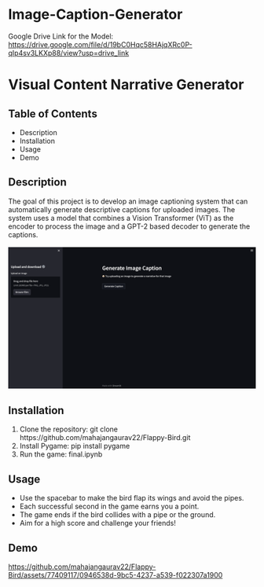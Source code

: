 # Image-Caption-Generator

Google Drive Link for the Model:
https://drive.google.com/file/d/19bC0Hqc58HAjqXRc0P-qIp4sv3LKXp88/view?usp=drive_link

# Visual Content Narrative Generator

## Table of Contents

<ul>
  <li>Description
    <li>Installation
      <li>Usage
        <li>Demo
          </ul>
          
         
## Description
The goal of this project is to develop an image captioning system that can automatically generate descriptive captions for uploaded images. The system uses a model that combines a Vision Transformer (ViT) as the encoder to process the image and a GPT-2 based decoder to generate the captions.
<br>
<br>
<img width="577" alt="Screenshot 2024-07-10 at 14.55.21" src="https://github.com/mahajangaurav22/Image-Caption-Generator/blob/main/Screenshot%202024-07-10%20at%2014.55.21.png">


## Installation

<ol type="1">
  <li>Clone the repository: git clone https://github.com/mahajangaurav22/Flappy-Bird.git
    <li>Install Pygame: pip install pygame
      <li>Run the game: final.ipynb
        </ol>
        
## Usage

<ul>
  <li>Use the spacebar to make the bird flap its wings and avoid the pipes.
    <li>Each successful second in the game earns you a point.
      <li>The game ends if the bird collides with a pipe or the ground.
        <li>Aim for a high score and challenge your friends!
          </ul>
          
## Demo

https://github.com/mahajangaurav22/Flappy-Bird/assets/77409117/0946538d-9bc5-4237-a539-f022307a1900

